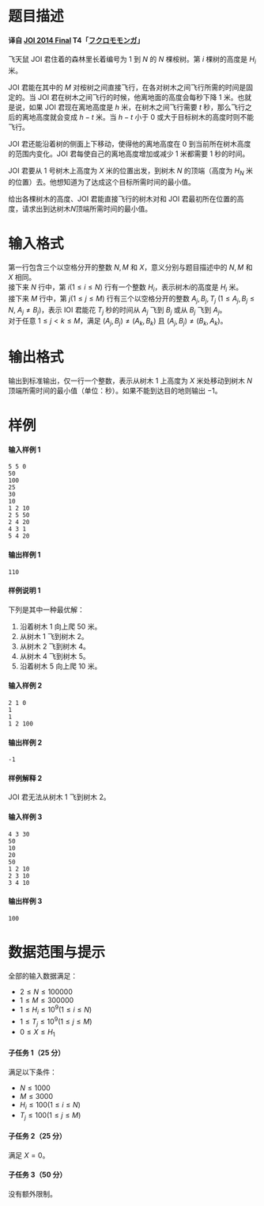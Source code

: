 
# 题目描述

#### 译自 [JOI 2014 Final](https://www.ioi-jp.org/joi/2013/2014-ho/index.html) T4「[フクロモモンガ](https://www.ioi-jp.org/joi/2013/2014-ho/2014-ho.pdf)」

飞天鼠 JOI 君住着的森林里长着编号为 $1$ 到 $N$ 的 $N$ 棵桉树。第 $i$ 棵树的高度是 $H_{i}$ 米。

JOI 君能在其中的 $M$ 对桉树之间直接飞行，在各对树木之间飞行所需的时间是固定的。当 JOI 君在树木之间飞行的时候，他离地面的高度会每秒下降 $1$ 米。也就是说，如果 JOI 君现在离地高度是 $h$ 米，在树木之间飞行需要 $t$ 秒，那么飞行之后的离地高度就会变成 $h-t$ 米。当 $h-t$ 小于 $0$ 或大于目标树木的高度时则不能飞行。

JOI 君还能沿着树的侧面上下移动，使得他的离地高度在 $0$ 到当前所在树木高度的范围内变化。JOI 君每使自己的离地高度增加或减少 $1$ 米都需要 $1$ 秒的时间。

JOI 君要从 $1$ 号树木上高度为 $X$ 米的位置出发，到树木 $N$ 的顶端（高度为 $H_{N}$ 米的位置）去。他想知道为了达成这个目标所需时间的最小值。

给出各棵树木的高度、JOI 君能直接飞行的树木对和 JOI 君最初所在位置的高度，请求出到达树木$N$顶端所需时间的最小值。

# 输入格式

第一行包含三个以空格分开的整数 $N, M$ 和 $X$，意义分别与题目描述中的 $N, M$ 和 $X$ 相同。  
接下来 $N$ 行中，第 $i(1\le i\le N)$ 行有一个整数 $H_{i}$，表示树木$i$的高度是 $H_{i}$ 米。  
接下来 $M$ 行中，第 $j(1\le j\le M)$ 行有三个以空格分开的整数 $A_{j},B_{j},T_{j}$ $(1\le A_{j}, B_{j}\le N,$ $A_{j}\ne B_{j})$，表示 IOI 君能花 $T_{j}$ 秒的时间从 $A_{j}$ 飞到 $B_{j}$ 或从 $B_{j}$ 飞到 $A_{j}$。  
对于任意 $1\le j < k\le M$，满足 $(A_{j},B_{j})\neq (A_{k},B_{k})$ 且 $(A_{j},B_{j})\neq (B_{k},A_{k})$。

# 输出格式

输出到标准输出，仅一行一个整数，表示从树木 $1$ 上高度为 $X$ 米处移动到树木 $N$ 顶端所需时间的最小值（单位：秒）。如果不能到达目的地则输出 $-1$。

# 样例

#### 输入样例 1
```plain
5 5 0
50
100
25
30
10
1 2 10
2 5 50
2 4 20
4 3 1
5 4 20
```

#### 输出样例 1
```plain
110
```

#### 样例说明 1

下列是其中一种最优解：

1. 沿着树木 $1$ 向上爬 $50$ 米。
1. 从树木 $1$ 飞到树木 $2$。
1. 从树木 $2$ 飞到树木 $4$。
1. 从树木 $4$ 飞到树木 $5$。
1. 沿着树木 $5$ 向上爬 $10$ 米。

#### 输入样例 2
```plain
2 1 0
1
1
1 2 100
```

#### 输出样例 2
```plain
-1
```

#### 样例解释 2

JOI 君无法从树木 $1$ 飞到树木 $2$。

#### 输入样例 3
```plain
4 3 30
50
10
20
50
1 2 10
2 3 10
3 4 10
```

#### 输出样例 3
```plain
100
```

# 数据范围与提示

全部的输入数据满足：

- $2\le N\le 100000$
- $1\le M\le 300000$
- $1\le H_{i}\le 10^{9}(1\le i\le N)$
- $1\le T_{j}\le 10^{9}(1\le j\le M)$
- $0\le X\le H_{1}$

#### 子任务 1（25 分）

满足以下条件：

- $N\le 1000$
- $M\le 3000$
- $H_{i}\le 100(1\le i\le N)$
- $T_{j}\le 100(1\le j\le M)$

#### 子任务 2（25 分）

满足 $X=0$。

#### 子任务 3（50 分）

没有额外限制。

